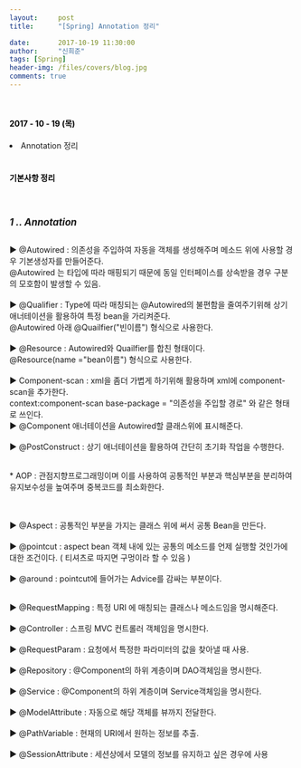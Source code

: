 ```yaml
---
layout:     post
title:      "[Spring] Annotation 정리"

date:       2017-10-19 11:30:00
author:     "신희준"
tags: [Spring]
header-img: /files/covers/blog.jpg
comments: true
---
```


<meta name="description" content="Spring스프링 애너테이션 Annotation정리 @Autowired,@Qualifier,@Resource,@Component,@PostConstruct,@Aspect
,@AOP,@POINTCUT,@AROUND,@ADVICE,@RequestMapping,@REPOSITORY,@SERVICE,@COMPONENT
">

<head>
 <meta property="og:type" content="website">
 <meta property="og:title" content="스프링 (Spring) 애너테이션 정리">
 <meta property="og:description" content="스프링 (Spring) 애너테이션 정리">
 <meta property="og:url" content="http://shj7242.github.io/2017/10/19/Spring13/">

 <meta name="twitter:card" content="summary">
  <meta name="twitter:title" content="스프링 (Spring) 애너테이션 정리">
  <meta name="twitter:description" content="스프링 (Spring) 애너테이션 정리">
  <meta name="FACEBOOK:domain" content="http://shj7242.github.io/2017/10/19/Spring13/">
  <meta name="facebook:card" content="summary">
   <meta name="facebook:title" content="스프링 (Spring) 애너테이션 정리">
   <meta name="facebook:description" content="스프링 (Spring) 애너테이션 정리">
   <meta name="facebook:domain" content="http://shj7242.github.io/2017/10/19/Spring13/">


 </head>



<br>
<H4 style ="font-weight:bold; color : black">2017 - 10 - 19 (목)</H4>
<li>Annotation 정리</li>

<br>
<H4 style ="font-weight:bold; color:black;">기본사항 정리</H4>
<br>

<h5 style = "font-size: 17px; font-weight : bold;">1 .. Annotation</h5>


<p style = "font-size:14px;">
▶ @Autowired  : 의존성을 주입하여 자동을 객체를 생성해주며 메소드 위에 사용할 경우 기본생성자를 만들어준다.
<br>
@Autowired 는 타입에 따라 매핑되기 때문에 동일 인터페이스를 상속받을 경우 구분의 모호함이 발생할 수 있음.
<br><br>
▶ @Qualifier :  Type에 따라 매칭되는 @Autowired의 불편함을 줄여주기위해 상기 애너테이션을 활용하여 특정 bean을 가리켜준다. <br>@Autowired 아래 @Quailfier("빈이름") 형식으로 사용한다.<br><br>
▶ @Resource : Autowired와 Quailfier를 합친 형태이다. <br>
@Resource(name ="bean이름") 형식으로 사용한다.<br><br>
▶ Component-scan : xml을 좀더 가볍게 하기위해 활용하며 xml에 component-scan을 추가한다. <br>
context:component-scan base-package = "의존성을 주입할 경로" 와 같은 형태로 쓰인다.<br>
▶ @Component 애너테이션을 Autowired할 클래스위에 표시해준다.
<br><br>
▶ @PostConstruct : 상기 애너테이션을 활용하여 간단히 초기화 작업을 수행한다.
<br><br>
</p>

<p style="font-size:14px;">
* AOP : 관점지향프로그래밍이며 이를 사용하여 공통적인 부분과 핵심부분을 분리하여 유지보수성을 높여주며 중복코드를 최소화한다.
<br><br><br>
</p>


<p style="font-size:14px;">
▶ @Aspect : 공통적인 부분을 가지는 클래스 위에 써서 공통 Bean을 만든다.
<br><br>
▶ @pointcut : aspect bean 객체 내에 있는 공통의 메소드를 언제 실행할 것인가에 대한 조건이다. ( 티셔츠로 따지면 구멍이라 할 수 있음 )
<br><br>
▶ @around : pointcut에 들어가는 Advice를 감싸는 부분이다.
<br><br>

</p>


<p style="font-size:14px;">
▶ @RequestMapping : 특정 URI 에 매칭되는 클래스나 메소드임을 명시해준다.
<br>
<br>
▶ @Controller : 스프링 MVC 컨트롤러 객체임을 명시한다.
<br>
<br>
▶ @RequestParam : 요청에서 특정한 파라미터의 값을 찾아낼 때 사용.
<br><br>
▶ @Repository : @Component의 하위 계층이며 DAO객체임을 명시한다.
<br><br>
▶ @Service : @Component의 하위 계층이며 Service객체임을 명시한다.
<br><br>
▶ @ModelAttribute : 자동으로 해당 객체를 뷰까지 전달한다.
<br><br>
▶ @PathVariable : 현재의 URI에서 원하는 정보를 추출.
<br><br>
▶ @SessionAttribute : 세션상에서 모델의 정보를 유지하고 싶은 경우에 사용

</p>

<br><br>
